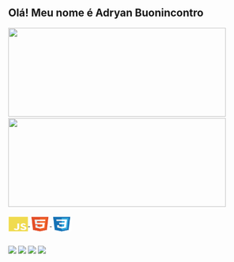 ## Olá! Meu nome é Adryan Buonincontro
 <div>
  <a href="https://github.com/Adryan-dev">
  <img height="180em" width="440px" style="display: inline-block" src="https://github-readme-stats.vercel.app/api?username=Adryan-dev&show_icons=true&theme=tokyonight&include_all_commits=true&count_private=true"/>
  <img height="180em" width="440px" style="display: inline-block" src="https://github-readme-stats.vercel.app/api/top-langs/?username=Adryan-dev&layout=compact&langs_count=16&theme=tokyonight"/>
<div>
<div style="display: inline_block"><br>
  <img align="center" alt="Adryan-Js" height="30" width="40" src="https://raw.githubusercontent.com/devicons/devicon/master/icons/javascript/javascript-plain.svg">
  <img align="center" alt="Adryan-HTML" height="30" width="40" src="https://raw.githubusercontent.com/devicons/devicon/master/icons/html5/html5-original.svg">
  <img align="center" alt="Adryan-CSS" height="30" width="40" src="https://raw.githubusercontent.com/devicons/devicon/master/icons/css3/css3-original.svg">
</div>
  
  ##
  
  <div>
  <a href="mailto: contatoadryandev@gmail.com"><img src="https://img.shields.io/badge/-Gmail-%23EA4335?style=for-the-badge&logo=gmail&logoColor=white" target="_blank"></a>
  <a href="https://www.linkedin.com/in/adryan-buonincontro-53468b1b5/" target="_blank"><img src="https://img.shields.io/badge/-LinkedIn-%230077B5?style=for-the-badge&logo=linkedin&logoColor=white" target="_blank"></a>
  <a href="https://www.youtube.com/channel/UCpGPB72lBxF0Snl5Pgl_mcA" target="_blank"><img src="https://img.shields.io/badge/-Youtube-%23333?style=for-the-badge&logo=youtube&logoColor=white" target="_blank"></a>
  <a href="https://www.instagram.com/adryanbuonincontro/" target="_blank"><img src="https://img.shields.io/badge/-Instagram-%23E4405F?style=for-the-badge&logo=instagram&logoColor=white" target="_blank"></a>
</div>

